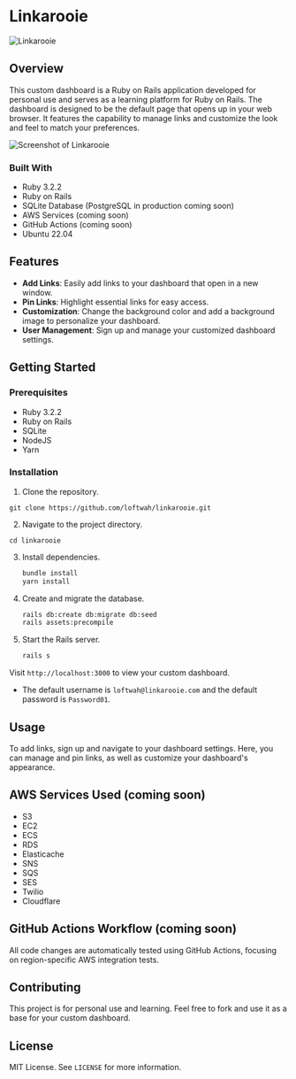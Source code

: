 # Linkarooie

![Linkarooie](https://github.com/loftwah/linkarooie/assets/19922556/82607b81-2a75-4f79-bc16-803eca08f612)

## Overview

This custom dashboard is a Ruby on Rails application developed for personal use and serves as a learning platform for Ruby on Rails. The dashboard is designed to be the default page that opens up in your web browser. It features the capability to manage links and customize the look and feel to match your preferences.

![Screenshot of Linkarooie](https://github.com/loftwah/linkarooie/assets/19922556/c2e91925-cd1c-444e-9b21-77fb8ae41f6d)

### Built With

* Ruby 3.2.2
* Ruby on Rails
* SQLite Database (PostgreSQL in production coming soon)
* AWS Services (coming soon)
* GitHub Actions (coming soon)
* Ubuntu 22.04

## Features

* **Add Links**: Easily add links to your dashboard that open in a new window.
* **Pin Links**: Highlight essential links for easy access.
* **Customization**: Change the background color and add a background image to personalize your dashboard.
* **User Management**: Sign up and manage your customized dashboard settings.

## Getting Started

### Prerequisites

* Ruby 3.2.2
* Ruby on Rails
* SQLite
* NodeJS
* Yarn

### Installation

1. Clone the repository.

`git clone https://github.com/loftwah/linkarooie.git`

2. Navigate to the project directory.

`cd linkarooie`

3. Install dependencies.

    ```bash
    bundle install
    yarn install
    ```

4. Create and migrate the database.

    ```bash
    rails db:create db:migrate db:seed
    rails assets:precompile
    ```

5. Start the Rails server.

    ```bash
    rails s
    ```

Visit `http://localhost:3000` to view your custom dashboard.

- The default username is `loftwah@linkarooie.com` and the default password is `Password01`.

## Usage

To add links, sign up and navigate to your dashboard settings. Here, you can manage and pin links, as well as customize your dashboard's appearance.

## AWS Services Used (coming soon)

* S3
* EC2
* ECS
* RDS
* Elasticache
* SNS
* SQS
* SES
* Twilio
* Cloudflare

## GitHub Actions Workflow (coming soon)

All code changes are automatically tested using GitHub Actions, focusing on region-specific AWS integration tests.

## Contributing

This project is for personal use and learning. Feel free to fork and use it as a base for your custom dashboard.

## License

MIT License. See `LICENSE` for more information.
